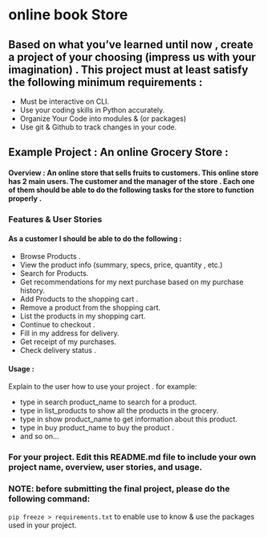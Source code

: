# online book Store


## Based on what you’ve learned until now , create a project of your choosing (impress us with your imagination) . This project must at least satisfy the following minimum requirements :

- Must be interactive on CLI.
- Use your coding skills in Python accurately.
- Organize Your Code into modules & (or packages)
- Use git & Github to track changes in your code.

## Example Project :  An online Grocery Store :

#### Overview : An online store that sells fruits to customers. This online store has 2 main users. The customer and the manager of the store . Each one of them should be able to do the following tasks for the store to function properly . 

### Features & User Stories
#### As a customer I should be able to do the following :
- Browse  Products . 
- View the product info (summary, specs, price, quantity , etc.)
- Search for Products.
- Get recommendations for my next purchase based on my purchase history.
- Add Products to the shopping cart .
- Remove a product from the shopping cart.
- List the products in my shopping cart. 
- Continue to checkout . 
- Fill in my address for delivery.
- Get receipt of my purchases.
- Check delivery status . 



#### Usage :
 Explain to the user how to use your project . 
 for example:
 - type in search product_name to search for a product.
 - type in list_products to show all the products in the grocery.
 - type in show product_name to get information about this product.
 - type in buy product_name to buy the product . 
 - and so on...


### For your project. Edit this README.md file to include your own project name,  overview, user stories, and usage. 

### NOTE: before submitting the final project, please do the following command:
`pip freeze > requirements.txt` to enable use to know & use the packages used in your project.
